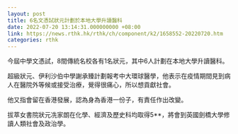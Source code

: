 ```yaml
---
layout: post
title: 6名文憑試狀元計劃於本地大學升讀醫科
date: 2022-07-20 13:14:31.000000000 +08:00
link: https://news.rthk.hk/rthk/ch/component/k2/1658552-20220720.htm
categories: rthk
---
```


今屆中學文憑試，8間傳統名校各有1名狀元，其中6人計劃在本地大學升讀醫科。

超級狀元、伊利沙伯中學謝承臻計劃報考中大環球醫學，他表示在疫情期間見到病人在醫院外等候或接受治療，覺得很痛心，所以想貢獻社會。

他又指會留在香港發展，認為身為香港一份子，有責任作出改變。

拔萃女書院狀元冼家朗在化學、經濟及歷史科均取得5**，將會到英國劍橋大學修讀人類社會及政治學。
